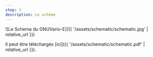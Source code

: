 ```yaml
---
step: 1
description: Le schéma
---
```


![Le Schema du GNUVario-E]({{ '/assets/schematic/schematic.jpg' | relative_url }})

Il peut être téléchargés [ici]({{ '/assets/schematic/schematic.pdf' | relative_url }}).




